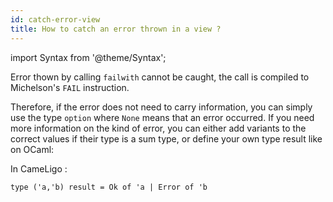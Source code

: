 ```yaml
---
id: catch-error-view
title: How to catch an error thrown in a view ?
---
```


import Syntax from '@theme/Syntax';

Error thown by calling `failwith` cannot be caught, the call is compiled to Michelson's `FAIL` instruction.

Therefore, if the error does not need to carry information, you can simply use the type `option` where `None` means that an error occurred.
If you need more information on the kind of error, you can either add variants to the correct values if their type is a sum type,
or define your own type result like on OCaml:

In CameLigo :

```cameligo
type ('a,'b) result = Ok of 'a | Error of 'b
```
